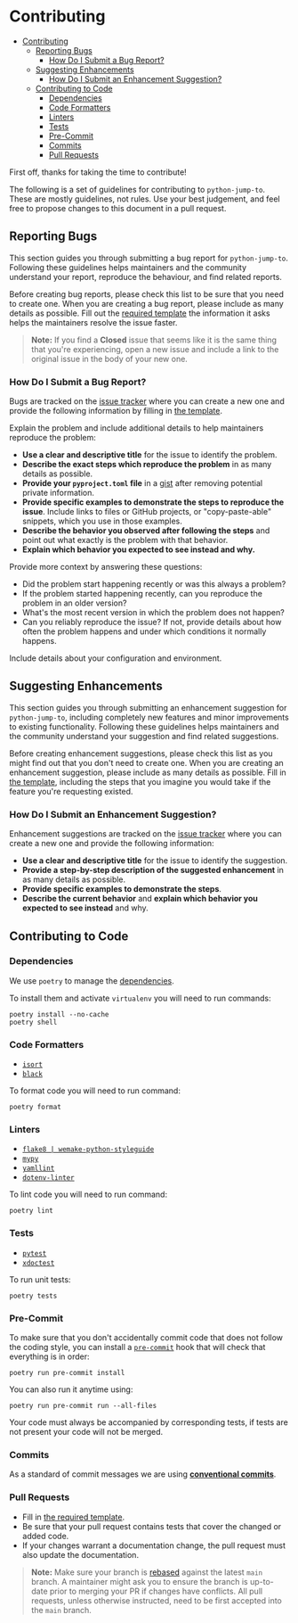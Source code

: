 # Contributing

- [Contributing](#contributing)
  - [Reporting Bugs](#reporting-bugs)
    - [How Do I Submit a Bug Report?](#how-do-i-submit-a-bug-report)
  - [Suggesting Enhancements](#suggesting-enhancements)
    - [How Do I Submit an Enhancement Suggestion?](#how-do-i-submit-an-enhancement-suggestion)
  - [Contributing to Code](#contributing-to-code)
    - [Dependencies](#dependencies)
    - [Code Formatters](#code-formatters)
    - [Linters](#linters)
    - [Tests](#tests)
    - [Pre-Commit](#pre-commit)
    - [Commits](#commits)
    - [Pull Requests](#pull-requests)

First off, thanks for taking the time to contribute!

The following is a set of guidelines for contributing to `python-jump-to`.
These are mostly guidelines, not rules. Use your best judgement, and feel free to propose changes to this document in a pull request.

## Reporting Bugs

This section guides you through submitting a bug report for `python-jump-to`. Following these guidelines helps
maintainers and the community understand your report, reproduce the behaviour, and find related reports.

Before creating bug reports, please check this list to be sure that you need to create one. When you are creating
a bug report, please include as many details as possible. Fill out the [required template][bug_report] the information
it asks helps the maintainers resolve the issue faster.

> **Note:** If you find a **Closed** issue that seems like it is the same thing that you're experiencing,
> open a new issue and include a link to the original issue in the body of your new one.

### How Do I Submit a Bug Report?

Bugs are tracked on the [issue tracker][issues] where you can create a new one and provide
the following information by filling in [the template][bug_report].

Explain the problem and include additional details to help maintainers reproduce the problem:

- **Use a clear and descriptive title** for the issue to identify the problem.
- **Describe the exact steps which reproduce the problem** in as many details as possible.
- **Provide your `pyproject.toml` file** in a [gist] after removing
  potential private information.
- **Provide specific examples to demonstrate the steps to reproduce the issue**. Include links to
  files or GitHub projects, or "copy-paste-able" snippets, which you use in those examples.
- **Describe the behavior you observed after following the steps** and point out what exactly is the
  problem with that behavior.
- **Explain which behavior you expected to see instead and why.**

Provide more context by answering these questions:

- Did the problem start happening recently or was this always a problem?
- If the problem started happening recently, can you reproduce the problem in an older version?
- What's the most recent version in which the problem does not happen?
- Can you reliably reproduce the issue? If not, provide details about how often the problem happens
  and under which conditions it normally happens.

Include details about your configuration and environment.

## Suggesting Enhancements

This section guides you through submitting an enhancement suggestion for `python-jump-to`, including
completely new features and minor improvements to existing functionality. Following these guidelines
helps maintainers and the community understand your suggestion and find related suggestions.

Before creating enhancement suggestions, please check this list as you might find out that you don't
need to create one. When you are creating an enhancement suggestion, please include as many details
as possible. Fill in [the template][feature_request], including the steps that you imagine you would
take if the feature you're requesting existed.

### How Do I Submit an Enhancement Suggestion?

Enhancement suggestions are tracked on the [issue tracker][issues] where you can create a new one
and provide the following information:

- **Use a clear and descriptive title** for the issue to identify the suggestion.
- **Provide a step-by-step description of the suggested enhancement** in as many details as possible.
- **Provide specific examples to demonstrate the steps**.
- **Describe the current behavior** and **explain which behavior you expected to see instead** and why.

## Contributing to Code

### Dependencies

We use `poetry` to manage the [dependencies][poetry].

To install them and activate `virtualenv` you will need to run commands:

```shell
poetry install --no-cache
poetry shell
```

### Code Formatters

- [`isort`][isort]
- [`black`][black]

To format code you will need to run command:

```shell
poetry format
```

### Linters

- [`flake8 | wemake-python-styleguide`][flake8]
- [`mypy`][mypy]
- [`yamllint`][yamllint]
- [`dotenv-linter`][dotenv_linter]

To lint code you will need to run command:

```shell
poetry lint
```

### Tests

- [`pytest`][pytest]
- [`xdoctest`][xdoctest]

To run unit tests:

```shell
poetry tests
```

### Pre-Commit

To make sure that you don't accidentally commit code that does not follow the coding style, you can
install a [`pre-commit`][pre_commit] hook that will check that everything is in order:

```shell
poetry run pre-commit install
```

You can also run it anytime using:

```shell
poetry run pre-commit run --all-files
```

Your code must always be accompanied by corresponding tests, if tests are not present your code will not be merged.

### Commits

As a standard of commit messages we are using **[conventional commits][commits]**.

### Pull Requests

- Fill in [the required template][pull_request_template].
- Be sure that your pull request contains tests that cover the changed or added code.
- If your changes warrant a documentation change, the pull request must also update the
  documentation.

> **Note:** Make sure your branch is [rebased] against the latest `main` branch. A maintainer might ask you to ensure
> the branch is up-to-date prior to merging your PR if changes have conflicts. All pull requests, unless otherwise
> instructed, need to be first accepted into the `main` branch.

[black]: https://github.com/psf/black

[bug_report]: https://github.com/volopivoshenko/python-jump-to/blob/main/.github/ISSUE_TEMPLATE/bug_report.md

[commits]: https://www.conventionalcommits.org/en/v1.0.0/

[feature_request]: https://github.com/volopivoshenko/python-jump-to/blob/main/.github/ISSUE_TEMPLATE/feature_request.md

[gist]: https://gist.github.com

[isort]: https://github.com/PyCQA/isort

[issues]: https://github.com/volopivoshenko/python-jump-to/issues

[dotenv_linter]: https://github.com/wemake-services/dotenv-linter

[mypy]: https://github.com/python/mypy

[poetry]: https://github.com/python-poetry/poetry

[pre_commit]: https://pre-commit.com

[pull_request_template]: https://github.com/volopivoshenko/python-jump-to/blob/main/.github/PULL_REQUEST_TEMPLATE.md

[pytest]: https://github.com/pytest-dev/pytest

[rebased]: https://docs.github.com/en/free-pro-team@latest/github/using-git/about-git-rebase

[flake8]: https://github.com/wemake-services/wemake-python-styleguide

[xdoctest]: https://github.com/Erotemic/xdoctest

[yamllint]: https://github.com/adrienverge/yamllint
